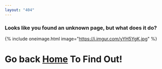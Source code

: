 ```yaml
---
layout: "404"
---
```

<div class="text-center">

### Looks like you found an unknown page, but what does it do?

{% include oneimage.html image="https://i.imgur.com/yYH5YgK.jpg" %}

<h1>Go back <a href={{site.url}}>Home</a> To Find Out!</h1>
